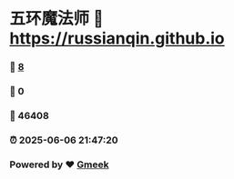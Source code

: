 # 五环魔法师 :link: https://russianqin.github.io 
### :page_facing_up: [8](https://russianqin.github.io/tag.html) 
### :speech_balloon: 0 
### :hibiscus: 46408 
### :alarm_clock: 2025-06-06 21:47:20 
### Powered by :heart: [Gmeek](https://github.com/Meekdai/Gmeek)
